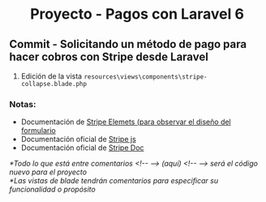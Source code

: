 
  <!-- Title -->
  <h1 align="center">Proyecto - Pagos con Laravel 6</h1>
  <!-- End Title -->

  <!-- Commit name -->
  <h2>Commit - <strong>Solicitando un método de pago para hacer cobros con Stripe desde Laravel</strong></h2>
  <!-- End Commit name -->
  
  <!-- Commit instructions -->
  <ol>
    <li>Edición de la vista <code>resources\views\components\stripe-collapse.blade.php</code></li>
  </ol>
  <!-- End Commit instructions -->
  
  <!-- Notes -->
  <h3>Notas:</h3>
  <ul>
    <li>
      Documentación de <a href="https://stripe.com/docs/stripe-js">Stripe Elemets (para observar el diseño del formulario</a>
    </li>
    <li>
      Documentación oficial de <a href="https://stripe.com/docs/js">Stripe js</a>
    </li>
    <li>
      Documentación oficial de <a href="https://stripe.com/docs/payments">Stripe Doc</a>
    </li>
  </ul>
    
  <em>
    *Todo lo que está entre comentarios
    &lt;!-- --&gt; (aquí) &lt;!-- --&gt;
    será el código nuevo para el proyecto
  </em>
  <br>
  <em>
    *Las vistas de blade tendrán comentarios para especificar su funcionalidad o propósito
  </em>
  <!-- End notes -->